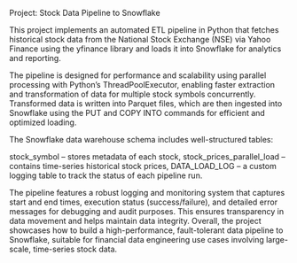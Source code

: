 Project: Stock Data Pipeline to Snowflake

This project implements an automated ETL pipeline in Python that fetches historical stock data from the National Stock Exchange (NSE) via Yahoo Finance using the yfinance library and loads it into Snowflake for analytics and reporting.

The pipeline is designed for performance and scalability using parallel processing with Python’s ThreadPoolExecutor, enabling faster extraction and transformation of data for multiple stock symbols concurrently. Transformed data is written into Parquet files, which are then ingested into Snowflake using the PUT and COPY INTO commands for efficient and optimized loading.

The Snowflake data warehouse schema includes well-structured tables:

stock_symbol – stores metadata of each stock,
stock_prices_parallel_load – contains time-series historical stock prices,
DATA_LOAD_LOG – a custom logging table to track the status of each pipeline run.

The pipeline features a robust logging and monitoring system that captures start and end times, execution status (success/failure), and detailed error messages for debugging and audit purposes. This ensures transparency in data movement and helps maintain data integrity.
Overall, the project showcases how to build a high-performance, fault-tolerant data pipeline to Snowflake, suitable for financial data engineering use cases involving large-scale, time-series stock data.
